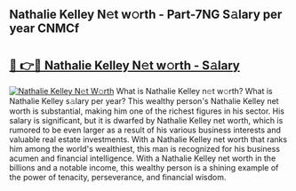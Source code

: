 ## Nathalie Kelley N𝚎t w𝚘rth - Part-7NG S𝚊lary per year CNMCf

# <h2><a href="http://gc1taf.nevu.top/?p=Nathalie+Kelley">🔗 👉🔴 Nathalie Kelley N𝚎t w𝚘rth - S𝚊lary</a></h2>

[![Nathalie Kelley N𝚎t W𝚘rth](https://i.imgur.com/Oavwk0R.jpeg)](http://gc1taf.nevu.top/?p=Nathalie+Kelley)
What is Nathalie Kelley n𝚎t w𝚘rth? What is Nathalie Kelley s𝚊lary per year?
This wealthy person's Nathalie Kelley net worth is substantial, making him one of the richest figures in his sector. His salary is significant, but it is dwarfed by Nathalie Kelley net worth, which is rumored to be even larger as a result of his various business interests and valuable real estate investments. With a Nathalie Kelley net worth that ranks him among the world's wealthiest, this man is recognized for his business acumen and financial intelligence. With a Nathalie Kelley net worth in the billions and a notable income, this wealthy person is a shining example of the power of tenacity, perseverance, and financial wisdom.
